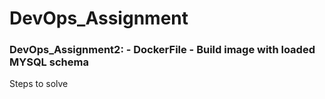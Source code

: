 # DevOps_Assignment

### DevOps_Assignment2: - DockerFile - Build image with loaded MYSQL schema

Steps to solve
